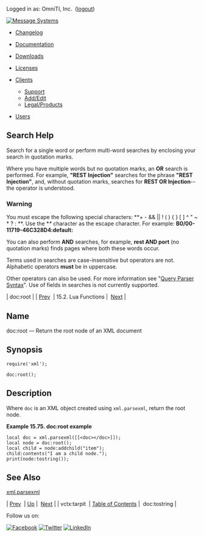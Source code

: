 Logged in as: OmniTI, Inc.  ([logout](https://support.messagesystems.com/logout.php))

[![Message Systems](https://support.messagesystems.com/images/ms-white205.png)](https://support.messagesystems.com/start.php) 

*   [Changelog](https://support.messagesystems.com/start.php?show=changelog)
*   [Documentation](https://support.messagesystems.com/docs/)
*   [Downloads](https://support.messagesystems.com/start.php)

*   [Licenses](https://support.messagesystems.com/license_summary.php)
*   <a href="">Clients</a>
    *   [Support](https://support.messagesystems.com/cs.php)
    *   [Add/Edit](https://support.messagesystems.com/edit_client.php)
    *   [Legal/Products](https://support.messagesystems.com/edit_products.php)
*   [Users](https://support.messagesystems.com/edit_customer.php)

## Search Help

Search for a single word or perform multi-word searches by enclosing your search in quotation marks.

Where you have multiple words but no quotation marks, an **OR** search is performed. For example, **"REST Injection"** searches for the phrase **"REST Injection"**, and, without quotation marks, searches for **REST OR Injection**--the operator is understood.

### Warning

You must escape the following special characters: **+ - && || ! ( ) { } [ ] ^ " ~ * ? : \**. Use the **\** character as the escape character. For example: **B0/00-11719-46C328D4\:default\:**

You can also perform **AND** searches, for example, **rest AND port** (no quotation marks) finds pages where both these words occur.

Terms used in searches are case-insensitive but operators are not. Alphabetic operators **must** be in uppercase.

Other operators can also be used. For more information see "[Query Parser Syntax](https://lucene.apache.org/core/old_versioned_docs/versions/3_0_0/queryparsersyntax.html)". Use of fields in searches is not currently supported.

| doc:root |
| [Prev](lua.ref.vctx_tarpit.php)  | 15.2. Lua Functions |  [Next](lua.ref.xml.doc_tostring.php) |

<a name="lua.ref.xml.doc_root"></a>
## Name

doc:root — Return the root node of an XML document

<a name="idp27965264"></a>
## Synopsis

`require('xml');`

`doc:root();`

<a name="idp27967936"></a>
## Description

Where `doc` is an XML object created using `xml.parsexml`, return the root node.

<a name="lua.ref.xml.doc_root.example"></a>

**Example 15.75. doc:root example**

```
local doc = xml.parsexml([[<doc></doc>]]);
local node = doc:root();
local child = node:addchild("item");
child:contents("I am a child node.");
print(node:tostring());
```

<a name="idp27972752"></a>
## See Also

[xml.parsexml](lua.ref.xml.parsexml.php "xml.parsexml")

| [Prev](lua.ref.vctx_tarpit.php)  | [Up](lua.function.details.php) |  [Next](lua.ref.xml.doc_tostring.php) |
| vctx:tarpit  | [Table of Contents](index.php) |  doc:tostring |

Follow us on:

[![Facebook](https://support.messagesystems.com/images/icon-facebook.png)](http://www.facebook.com/messagesystems) [![Twitter](https://support.messagesystems.com/images/icon-twitter.png)](http://twitter.com/#!/MessageSystems) [![LinkedIn](https://support.messagesystems.com/images/icon-linkedin.png)](http://www.linkedin.com/company/message-systems)